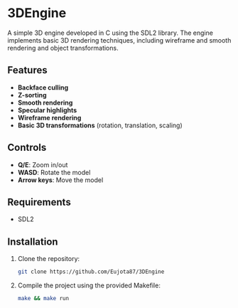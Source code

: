 # 3DEngine

A simple 3D engine developed in C using the SDL2 library. The engine implements basic 3D rendering techniques, including wireframe and smooth rendering and object transformations.

## Features
- **Backface culling**
- **Z-sorting**
- **Smooth rendering**
- **Specular highlights**
- **Wireframe rendering**
- **Basic 3D transformations** (rotation, translation, scaling)

## Controls
- **Q/E**: Zoom in/out
- **WASD**: Rotate the model
- **Arrow keys**: Move the model

## Requirements
- SDL2

## Installation
1. Clone the repository:  
   ```bash
   git clone https://github.com/Eujota87/3DEngine
2. Compile the project using the provided Makefile:
   ```bash
   make && make run
